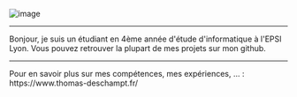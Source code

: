 ![image](https://user-images.githubusercontent.com/94399277/201357568-e0681882-2a4c-49d3-b87c-92416d69e26f.png)

<hr>

Bonjour, je suis un étudiant en 4ème année d'étude d'informatique à l'EPSI Lyon. 
Vous pouvez retrouver la plupart de mes projets sur mon github. 

<hr>
Pour en savoir plus sur mes compétences, mes expériences, ... : https://www.thomas-deschampt.fr/
